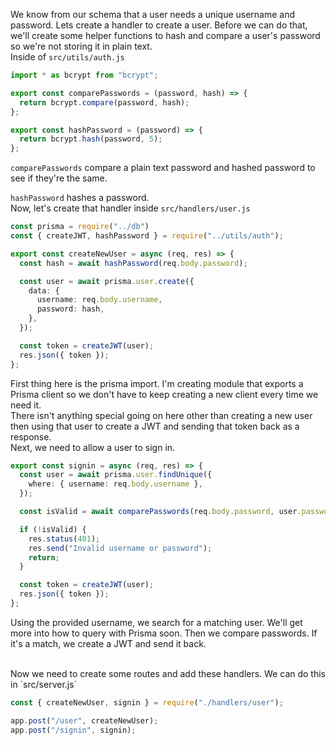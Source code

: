 We know from our schema that a user needs a unique username and password. Lets create a handler to create a user. Before we can do that, we'll create some helper functions to hash and compare a user's password so we're not storing it in plain text.
<br>
Inside of `src/utils/auth.js`

```ts
import * as bcrypt from "bcrypt";

export const comparePasswords = (password, hash) => {
  return bcrypt.compare(password, hash);
};

export const hashPassword = (password) => {
  return bcrypt.hash(password, 5);
};
```

`comparePasswords` compare a plain text password and hashed password to see if they're the same.
<br>

`hashPassword` hashes a password.
<br>
Now, let's create that handler inside `src/handlers/user.js`

```ts
const prisma = require("../db")
const { createJWT, hashPassword } = require("../utils/auth");

export const createNewUser = async (req, res) => {
  const hash = await hashPassword(req.body.password);

  const user = await prisma.user.create({
    data: {
      username: req.body.username,
      password: hash,
    },
  });

  const token = createJWT(user);
  res.json({ token });
};
```

First thing here is the prisma import. I'm creating module that exports a Prisma client so we don't have to keep creating a new client every time we need it.
<br>
There isn't anything special going on here other than creating a new user then using that user to create a JWT and sending that token back as a response.
<br>
Next, we need to allow a user to sign in.

```ts
export const signin = async (req, res) => {
  const user = await prisma.user.findUnique({
    where: { username: req.body.username },
  });

  const isValid = await comparePasswords(req.body.password, user.password);

  if (!isValid) {
    res.status(401);
    res.send("Invalid username or password");
    return;
  }

  const token = createJWT(user);
  res.json({ token });
};
```

Using the provided username, we search for a matching user. We'll get more into how to query with Prisma soon. Then we compare passwords. If it's a match, we create a JWT and send it back.

<br>
Now we need to create some routes and add these handlers. We can do this in `src/server.js`

```ts
const { createNewUser, signin } = require("./handlers/user");

app.post("/user", createNewUser);
app.post("/signin", signin);
```
